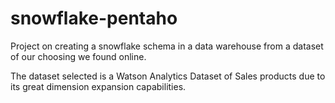 # snowflake-pentaho
Project on creating a snowflake schema in a data warehouse from a dataset of our choosing we found online.

The dataset selected is a Watson Analytics Dataset of Sales products due to its great dimension expansion capabilities.
